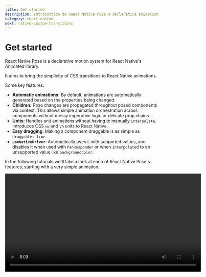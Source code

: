 ```yaml
---
title: Get started
description: Introduction to React Native Pose's declarative animation interface
category: react-native
next: native-custom-transitions
---
```


# Get started

React Native Pose is a declarative motion system for React Native's Animated library.

It aims to bring the simplicity of CSS transitions to React Native animations.

Some key features:

- **Automatic animations:** By default, animations are automatically generated based on the properties being changed.
- **Children:** Pose changes are propagated throughout posed components via context. This allows simple animation orchestration across components without messy imperative logic or delicate prop chains.
- **Units:** Handles unit animations without having to manually `interpolate`. Introduces CSS `vw` and `vh` units to React Native.
- **Easy dragging:** Making a component draggable is as simple as `draggable: true`.
- **`useNativeDriver`:** Automatically uses it with supported values, and disables it when used with `PanResponder` or when `interpolate`d to an unsupported value like `backgroundColor`.

In the following tutorials we'll take a look at each of React Native Pose's features, starting with a very simple animation.

<Video src="/static/videos/native-get-started.mp4" height="320" />

## Setup

Install React Native Pose in your React Native project:

### npm

```bash
npm install react-native-pose
```

### yarn

```bash
yarn add react-native-pose
```

## "Hello World" animation

React Native exports a single function, `posed`.

```javascript
import posed from 'react-native-pose';
```

`posed` is a factory function that [creates posed components](/pose/api/native-posed). These are components that can be animated between different states defined by [a `config` object](/pose/api/native-config):

```javascript
const config = {
  visible: { opacity: 1 },
  hidden: { opacity: 0 }
};

const Box = posed.View(config);
```

Our new `Box` can now be animated between `'hidden'` and `'visible'` states by passing it a `pose` property on render:

```javascript
export default ({ isVisible }) => (
  <Box style={styles.box} pose={isVisible ? 'visible' : 'hidden'} />
)
```

And that's it! By switching `isVisible`, your `Box` component will animate in and out.

## But wait, where did we define the animation?

Short answer: we didn't.

More helpful answer: By default, Pose **doesn't require you to explicitly define the animations** used to transition between two states.

Instead, it automatically selects a React Animated animation based on the property being animated:

- `translate` and `rotate` props use a slighty-bouncy `spring`.
- `scale` props use a tight `spring`.
- All other props use `timing`.

These animations are configured identically to those in [Pose and React Pose](/pose). They've been tweaked to create snappy and playful interfaces. Physical motion uses `spring` to maintain velocity between animations.

In the near future, it will be possible to affect these default animations by using properties to describe the **characteristics** of the interface.

However, there will always be situations where we need greater control over our animations. For that, we can define [custom transitions](/pose/learn/learn-custom-transitions).
